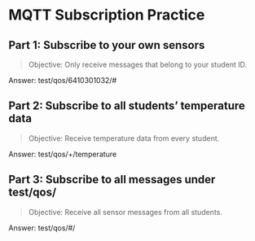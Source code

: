 # MQTT Subscription Practice


## Part 1: Subscribe to your own sensors

> Objective: Only receive messages that belong to your student ID.

Answer: test/qos/6410301032/#


## Part 2: Subscribe to all students’ temperature data

> Objective: Receive temperature data from every student.

Answer: test/qos/+/temperature


## Part 3: Subscribe to all messages under test/qos/

> Objective: Receive all sensor messages from all students.

Answer: test/qos/#/


